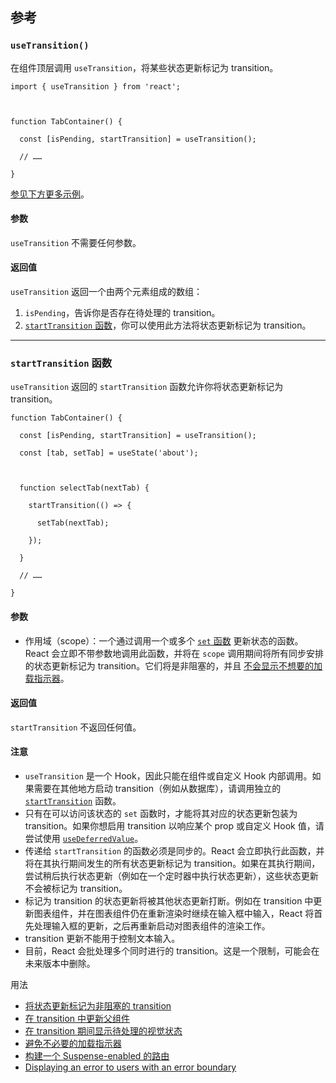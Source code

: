 ## 参考

### `useTransition()`

在组件顶层调用 `useTransition`，将某些状态更新标记为 transition。

```
import { useTransition } from 'react';



function TabContainer() {

  const [isPending, startTransition] = useTransition();

  // ……

}
```

[参见下方更多示例](https://react.docschina.org/reference/react/useTransition#usage)。

#### 参数

`useTransition` 不需要任何参数。

#### 返回值

`useTransition` 返回一个由两个元素组成的数组：

1. `isPending`，告诉你是否存在待处理的 transition。
2. [`startTransition` 函数](https://react.docschina.org/reference/react/useTransition#starttransition)，你可以使用此方法将状态更新标记为 transition。

---

### `startTransition` 函数

`useTransition` 返回的 `startTransition` 函数允许你将状态更新标记为 transition。

```
function TabContainer() {

  const [isPending, startTransition] = useTransition();

  const [tab, setTab] = useState('about');



  function selectTab(nextTab) {

    startTransition(() => {

      setTab(nextTab);

    });

  }

  // ……

}
```

#### 参数

- 作用域（scope）：一个通过调用一个或多个 [`set` 函数](https://react.docschina.org/reference/react/useState#setstate) 更新状态的函数。React 会立即不带参数地调用此函数，并将在 `scope` 调用期间将所有同步安排的状态更新标记为 transition。它们将是非阻塞的，并且 [不会显示不想要的加载指示器](https://react.docschina.org/reference/react/useTransition#preventing-unwanted-loading-indicators)。

#### 返回值

`startTransition` 不返回任何值。

#### 注意

- `useTransition` 是一个 Hook，因此只能在组件或自定义 Hook 内部调用。如果需要在其他地方启动 transition（例如从数据库），请调用独立的 [`startTransition`](https://react.docschina.org/reference/react/startTransition) 函数。
- 只有在可以访问该状态的 `set` 函数时，才能将其对应的状态更新包装为 transition。如果你想启用 transition 以响应某个 prop 或自定义 Hook 值，请尝试使用 [`useDeferredValue`](https://react.docschina.org/reference/react/useDeferredValue)。
- 传递给 `startTransition` 的函数必须是同步的。React 会立即执行此函数，并将在其执行期间发生的所有状态更新标记为 transition。如果在其执行期间，尝试稍后执行状态更新（例如在一个定时器中执行状态更新），这些状态更新不会被标记为 transition。
- 标记为 transition 的状态更新将被其他状态更新打断。例如在 transition 中更新图表组件，并在图表组件仍在重新渲染时继续在输入框中输入，React 将首先处理输入框的更新，之后再重新启动对图表组件的渲染工作。
- transition 更新不能用于控制文本输入。
- 目前，React 会批处理多个同时进行的 transition。这是一个限制，可能会在未来版本中删除。

用法

- [将状态更新标记为非阻塞的 transition](https://react.docschina.org/reference/react/useTransition#marking-a-state-update-as-a-non-blocking-transition)
- [在 transition 中更新父组件](https://react.docschina.org/reference/react/useTransition#updating-the-parent-component-in-a-transition)
- [在 transition 期间显示待处理的视觉状态](https://react.docschina.org/reference/react/useTransition#displaying-a-pending-visual-state-during-the-transition)
- [避免不必要的加载指示器](https://react.docschina.org/reference/react/useTransition#preventing-unwanted-loading-indicators)
- [构建一个 Suspense-enabled 的路由](https://react.docschina.org/reference/react/useTransition#building-a-suspense-enabled-router)
- [Displaying an error to users with an error boundary](https://react.docschina.org/reference/react/useTransition#displaying-an-error-to-users-with-error-boundary)
